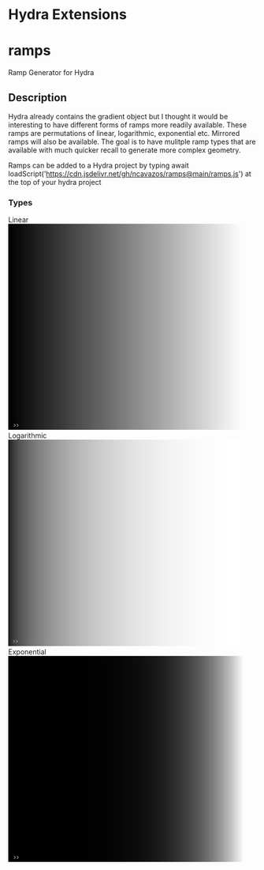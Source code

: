 # Hydra Extensions

# ramps
Ramp Generator for Hydra
## Description
Hydra already contains the gradient object but I thought it would be interesting to have different forms of ramps more readily available. These ramps are permutations of linear, logarithmic, exponential etc. Mirrored ramps will also be available. The goal is to have mulitple ramp types that are available with much quicker recall to generate more complex geometry.

Ramps can be added to a Hydra project by typing await loadScript('https://cdn.jsdelivr.net/gh/ncavazos/ramps@main/ramps.js') at the top of your hydra project

### Types
Linear <br>
![](lin.png) <br>
Logarithmic <br>
![](log.png) <br>
Exponential <br>
![](exp.png) <br>

